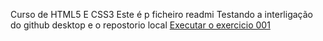 Curso de HTML5 E CSS3
Este é p ficheiro readmi
Testando a interligação do github desktop e o repostorio local
<a href="https://pedro-edwaine-da-silva.github.io/html-css/Exercicios/exe001/index.html">Executar o exercicio 001</a>